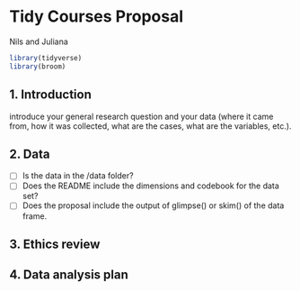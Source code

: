 Tidy Courses Proposal
================
Nils and Juliana

``` r
library(tidyverse)
library(broom)
```

## 1. Introduction

introduce your general research question and your data (where it came
from, how it was collected, what are the cases, what are the variables,
etc.).

## 2. Data

- [ ] Is the data in the /data folder?
- [ ] Does the README include the dimensions and codebook for the data
  set?
- [ ] Does the proposal include the output of glimpse() or skim() of the
  data frame.

## 3. Ethics review

## 4. Data analysis plan
